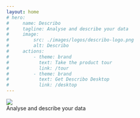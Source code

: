 ```yaml
---
layout: home
# hero:
#     name: Describo
#     tagline: Analyse and describe your data
#     image:
#         src: ./images/logos/describo-logo.png
#         alt: Describo
#     actions:
#         - theme: brand
#           text: Take the product tour
#           link: /tour
#         - theme: brand
#           text: Get Describo Desktop
#           link: /desktop
---
```


<div class="flex flex-col md:flex-row md:place-content-between my-10 lg:my-20">
  <div class="w-full md:w-1/2">
    <div class="flex flex-col space-y-2">
        <div>
          <img src="/images/logos/describo-logo.png" class="h-16 lg:h-32" />
        </div>
      <div class="text-xl lg:text-3xl text-slate-600">Analyse and describe your data</div>
    </div>
  </div>
  <div class="w-full md:w-1/2 flex flex-row items-center">
    <div class="grow"></div>
    <div class="flex flex-col grow">
        <FeatureComponent link="/tour" :icon="['fas', 'route']" class="m-1 grow lg:grow-0 bg-blue-200">
            <template #title>
                  Take the product tour
            </template>
        </FeatureComponent>
        <FeatureComponent link="/desktop" :icon="['fas', 'download']" class="m-1 grow lg:grow-0 bg-blue-200">
          <template #title>
            Get Describo Desktop
          </template>
        </FeatureComponent>
    </div>
  </div>
</div>

<div class="flex flex-col space-x-4">
  <div class="flex flex-row flex-wrap place-content-center">
        <FeatureComponent link="/docs/component/introduction" :icon="['fas', 'code']" class="m-1  grow md:grow-0 bg-slate-200">
            <template #title>
                  Developers
            </template>
            <template #content>
                <div class="text-xs no-underline">
                  Use the Describo RO-Crate engine in your app
                </div>
            </template>
        </FeatureComponent>
      <FeatureComponent link="/docs/guide/five-minute-tutorial" :icon="['fas', 'person-chalkboard']" class="m-1 grow md:grow-0 bg-slate-200">
          <template #title>
                5 minute beginner tutorial
          </template>
          <template #content>
              <div class="text-xs no-underline">
                  New to RO-Crate and Describo?
              </div>
          </template>
      </FeatureComponent>
      <FeatureComponent link="/describo-users" :icon="['fas', 'users']" class="m-1 grow md:grow-0 bg-slate-200">
          <template #title>
              See who's using Describo
          </template>
      </FeatureComponent>
      <FeatureComponent link="https://github.com/describo/describo.github.io" target="_blank" :icon="['fas', 'star']" class="m-1 grow md:grow-0 bg-slate-200">
          <template #title>
                Like it? Star us on Github.
          </template>
      </FeatureComponent>
      <FeatureComponent :icon="['fas', 'book-open-reader']" class="m-1 grow md:grow-0 bg-slate-200">
          <template #title>
                Cite Describo
          </template>
          <template #content>
              <div class="text-xs no-underline">
                Marco La Rosa and contributors. 2023 - present. Describo. https://describo.github.io
              </div>
          </template>
      </FeatureComponent>
  </div>
</div>

<div class="flex flex-col mt-10 space-y-10">
  <InfoPanelComponent>
    <template #title>An intuitive, intelligent and extensible metadata editor.</template>
    <template #text>
      <p>
        Describo enables you to describe your data. It creates metadata
        conforming to the <LinkComponent link="https://www.researchobject.org/ro-crate/specification.html">Research Object Crate (RO-Crate) specification.</LinkComponent>
      </p>
      <p>
        <FeatureComponent link="/tour" :icon="['fas', 'route']" class="m-1 grow lg:grow-0 bg-blue-200">
            <template #title>
                  Take the product tour
            </template>
        </FeatureComponent>
      </p>
    </template>
    <template #content>
      <ImageComponent src="/images/tour/desktop1.png" />
    </template>
  </InfoPanelComponent>
  <InfoPanelComponent>
    <template #title>Works with your data; is totally configurable.</template>
    <template #text>
      <p>
        Describo knows how to handle different file types and it automatically calculates
        file metadata for you. It can show you previews of your data files and the metadata
        adapts based on what you are describing.
      </p>
      <p>
          <LinkComponent link="/docs/profiles/introduction" target="">Describo is totally configurable via profiles.</LinkComponent>
          If schema.org doesn't allow you to describe
          what you want, you can create a domain specific profile that adapts the application
          to your needs.
        </p>
        <p>
          In this image, a cultural collection profile is loaded which defines specific properties
          for files and a tabbed layout.
        </p>
    </template>
    <template #content>
      <ImageComponent src="/images/tour/desktop4.png" />
    </template>

  </InfoPanelComponent>

 <InfoPanelComponent>
    <template #title>Text extraction and named entity recognition.</template>
    <template #text>
      <p>
        You have images of manuscript pages that you want to transcribe and markup.
        Describo shows you the image and provides a text editor for you to transcribe the
        page content.
      </p>
      <p>
        Purchase credits to describo.cloud and you can run your images through Optical Character
        Recognition (OCR) and Named Entity Recognition (NER) tools to speed up your work.
      </p>
      <p>
        In the image we can see the entities that have been recognised by the software. Select them
        and mark / unmark them as required. Describo produces a HTML file with the marked up content
        and the entities are written into the metadata.
      </p>
    </template>
    <template #content>
      <ImageComponent src="/images/tour/desktop8.png" />
    </template>
  </InfoPanelComponent>

  <InfoPanelComponent>
    <template #title>AI Assistant to interrogate your data.</template>
    <template #text>
      <p>
        Once you've extracted the content, use the assistant to interrogate it.
      </p>
      <p>
        Purchase credits to describo.cloud and use the conversational AI assistant to
        interrogate your data using natural language. It's your very own research
        assistant.
      </p>
      <p>
        Watch the video to see the assistant in action.
      </p>
    </template>
    <template #content>
      <video controls class="p-2 border border-slate-400">
         <source src="/images/tour/analysis.mp4" type="video/mp4"></video>
    </template>
  </InfoPanelComponent>
</div>

<FooterComponent class="mt-6"/>
